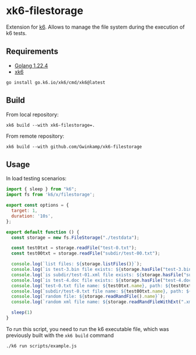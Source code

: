 # xk6-filestorage

Extension for [k6](https://k6.io). Allows to manage the file system during the execution of k6 tests.

## Requirements

* [Golang 1.22.4](https://go.dev/)
* [xk6](https://k6.io/blog/extending-k6-with-xk6/)

```shell
go install go.k6.io/xk6/cmd/xk6@latest
```

## Build

From local repository:

```shell
xk6 build --with xk6-filestorage=.
```

From remote repository:

```shell
xk6 build --with github.com/Gwinkamp/xk6-filestorage
```

## Usage

In load testing scenarios:

```javascript
import { sleep } from "k6";
import fs from 'k6/x/filestorage';

export const options = {
  target: 1,
  duration: '10s',
};

export default function () {
  const storage = new fs.FileStorage("./testdata");

  const test0txt = storage.readFile("test-0.txt");
  const test00txt = storage.readFile("subdir/test-00.txt");

  console.log(`list files: ${storage.listFiles()}`);
  console.log(`is test-3.bin file exists: ${storage.hasFile("test-3.bin")}`);
  console.log(`is subdir/test-01.xml file exists: ${storage.hasFile("subdir/test-01.xml")}`);
  console.log(`is test-4.doc file exists: ${storage.hasFile("test-4.doc")}`);
  console.log(`test-0.txt file name: ${test0txt.name}, path: ${test0txt.path}, content: ${test0txt.content}`);
  console.log(`subdir/test-0.txt file name: ${test00txt.name}, path: ${test00txt.path}, content: ${test00txt.content}`);
  console.log(`random file: ${storage.readRandFile().name}`);
  console.log(`random xml file name: ${storage.readRandFileWithExt(".xml").name}`);

  sleep(1)
}
```

To run this script, you need to run the k6 executable file, which was previously built with the `xk6 build` command

```shell
./k6 run scripts/example.js
```
